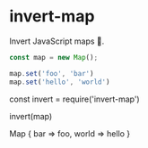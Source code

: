 # invert-map

Invert JavaScript maps 🔄.

```js
const map = new Map();

map.set('foo', 'bar')
map.set('hello', 'world')

```
const invert = require('invert-map')

invert(map)

Map { bar => foo, world => hello }
```
